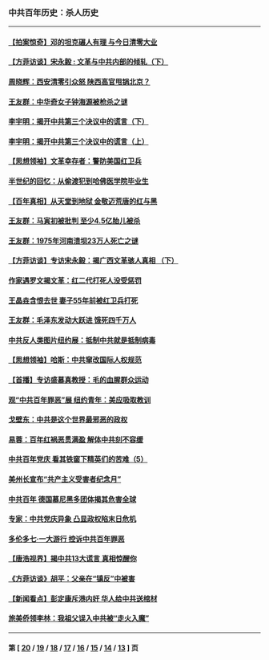 ### 中共百年历史：杀人历史
---
#### [【拍案惊奇】邓的坦克碾人有理 与今日清零大业](../../pages/nf1176106/n13729574.md?10090430) 
#### [【方菲访谈】宋永毅 : 文革与中共内部的倾轧（下）](../../pages/nf1176106/n13486836.md?10090430) 
#### [周晓辉：西安清零引众怒 陕西高官甩锅北京？](../../pages/nf1176106/n13484627.md?10090430) 
#### [王友群：中华奇女子钟海源被枪杀之谜](../../pages/nf1176106/n13430555.md?10090430) 
#### [李宇明：揭开中共第三个决议中的谎言（下）](../../pages/nf1176106/n13389389.md?10090430) 
#### [李宇明：揭开中共第三个决议中的谎言（上）](../../pages/nf1176106/n13388697.md?10090430) 
#### [【思想领袖】文革幸存者：警防美国红卫兵](../../pages/nf1176106/n13339289.md?10090430) 
#### [半世纪的回忆：从偷渡犯到哈佛医学院毕业生](../../pages/nf1176106/n13345328.md?10090430) 
#### [【百年真相】从天堂到地狱 金敬迈荒唐的红与黑](../../pages/nf1176106/n13336995.md?10090430) 
#### [王友群：马寅初被批判 至少4.5亿胎儿被杀](../../pages/nf1176106/n13260313.md?10090430) 
#### [王友群：1975年河南溃坝23万人死亡之谜](../../pages/nf1176106/n13231576.md?10090430) 
#### [【方菲访谈】专访宋永毅：揭广西文革骇人真相 （下）](../../pages/nf1176106/n13209074.md?10090430) 
#### [作家遇罗文揭文革：红二代打死人没受惩罚](../../pages/nf1176106/n13205254.md?10090430) 
#### [王晶垚含恨去世 妻子55年前被红卫兵打死](../../pages/nf1176106/n13203590.md?10090430) 
#### [王友群：毛泽东发动大跃进 饿死四千万人](../../pages/nf1176106/n13177158.md?10090430) 
#### [中共反人类图片纽约展：抵制中共就是抵制病毒](../../pages/nf1176106/n13115371.md?10090430) 
#### [【思想领袖】哈斯：中共窜改国际人权规范](../../pages/nf1176106/n13053647.md?10090430) 
#### [【首播】专访盛慕真教授：毛的血腥群众运动](../../pages/nf1176106/n13091782.md?10090430) 
#### [观“中共百年罪恶”展 纽约青年：美应吸取教训](../../pages/nf1176106/n13085246.md?10090430) 
#### [戈壁东：中共是这个世界最邪恶的政权](../../pages/nf1176106/n13085641.md?10090430) 
#### [易蓉：百年红祸恶贯满盈 解体中共刻不容缓](../../pages/nf1176106/n13084455.md?10090430) 
#### [中共百年党庆 看其铁窗下精英们的苦难（5）](../../pages/nf1176106/n13076766.md?10090430) 
#### [美州长宣布“共产主义受害者纪念月”](../../pages/nf1176106/n13074024.md?10090430) 
#### [中共百年 德国慕尼黑多团体揭其危害全球](../../pages/nf1176106/n13068873.md?10090430) 
#### [专家：中共党庆异象 凸显政权陷末日危机](../../pages/nf1176106/n13067084.md?10090430) 
#### [多伦多七·一大游行 控诉中共百年罪恶](../../pages/nf1176106/n13062043.md?10090430) 
#### [【唐浩视界】揭中共13大谎言 真相惊醒你](../../pages/nf1176106/n13065208.md?10090430) 
#### [《方菲访谈》胡平：父亲在“镇反”中被害](../../pages/nf1176106/n13064114.md?10090430) 
#### [【新闻看点】彭定康斥港内奸 华人给中共送棺材](../../pages/nf1176106/n13064230.md?10090430) 
#### [旅美侨领李林：我祖父误入中共被“走火入魔”](../../pages/nf1176106/n13062777.md?10090430) 

---
#### 第 [ [20](./20.md?10090430) / [19](./19.md?10090430) / [18](./18.md?10090430) / [17](./17.md?10090430) / [16](./16.md?10090430) / [15](./15.md?10090430) / [14](./14.md?10090430) / [13](./13.md?10090430) ] 页
